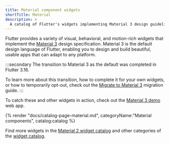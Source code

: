 ```yaml
---
title: Material component widgets
shortTitle: Material
description: >
  A catalog of Flutter's widgets implementing Material 3 design guidelines.
---
```


Flutter provides a variety of visual, behavioral, and motion-rich widgets
that implement the [Material 3][] design specification.
Material 3 is the default design language of Flutter,
enabling you to design and build beautiful, usable apps
that can adapt to any platform.

:::secondary
The transition to Material 3 as the default was
completed in Flutter 3.16.

To learn more about this transition, how to complete it for your own widgets,
or how to temporarily opt-out, check out
the [Migrate to Material 3][] migration guide.
:::

To catch these and other widgets in action,
check out the [Material 3 demo][] web app.

[Material 3]: https://m3.material.io/get-started
[Migrate to Material 3]: /release/breaking-changes/material-3-migration
[Material 3 demo]: {{site.github}}/flutter/samples/tree/main/material_3_demo/

{% render "docs/catalog-page-material.md", categoryName:"Material components", catalog:catalog %}

Find more widgets in the [Material 2 widget catalog][]
and other categories of the [widget catalog][].

[Material 2 widget catalog]: /ui/widgets/material2
[widget catalog]: /ui/widgets
